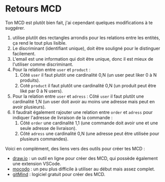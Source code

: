 # Retours MCD

Ton MCD est plutôt bien fait, j'ai cependant quelques modifications à te suggérer.

1. utilise plutôt des rectangles arrondis pour les relations entre les entités, ça rend le tout plus lisible.
2. Le discriminant (identifiant unique), doit être souligné pour le distinguer facilement.
3. L'email est une information qui doit être unique, donc il est mieux de l'utiliser comme discriminant.
4. Pour la relation entre `user` et `product` :
    1. Côté `user` il faut plutôt une cardinalité 0,N (un user peut liker 0 à N produits).
    2. Coté `product` il faut plutôt une cardinalité 0,N (un produit peut être liké par 0 à N users).
5. Pour la relation entre `user` et `adress` : Côté `user` il faut plutôt une cardinalité 1,N (un user doit avoir au moins une adresse mais peut en avoir plusieurs).
6. Il faudrait également rajouter une relation entre `order` et `adress` pour indiquer l'adresse de livraison de la commande :
   1. Côté `order` une cardinalité 1,1 (une commande doit avoir une et une seule adresse de livraison).
   2. Côté `adress` une cardinalité 0,N (une adresse peut être utilisée pour plusieurs commandes).

Voici en complément, des liens vers des outils pour créer tes MCD :
- [draw.io](draw.io) : un outil en ligne pour créer des MCD, qui possède également une extension VSCode.
- [mocodo](https://www.mocodo.net/) : un peu plus difficile à utiliser au début mais assez complet.
- [gitMind](https://gitmind.com/fr/) : logiciel gratuit pour créer des MCD.